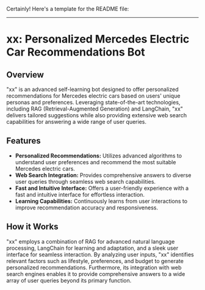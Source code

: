 Certainly! Here's a template for the README file:

---

# xx: Personalized Mercedes Electric Car Recommendations Bot

## Overview

"xx" is an advanced self-learning bot designed to offer personalized recommendations for Mercedes electric cars based on users' unique personas and preferences. Leveraging state-of-the-art technologies, including RAG (Retrieval-Augmented Generation) and LangChain, "xx" delivers tailored suggestions while also providing extensive web search capabilities for answering a wide range of user queries.

## Features

- **Personalized Recommendations:** Utilizes advanced algorithms to understand user preferences and recommend the most suitable Mercedes electric cars.
- **Web Search Integration:** Provides comprehensive answers to diverse user queries through seamless web search capabilities.
- **Fast and Intuitive Interface:** Offers a user-friendly experience with a fast and intuitive interface for effortless interaction.
- **Learning Capabilities:** Continuously learns from user interactions to improve recommendation accuracy and responsiveness.

## How it Works

"xx" employs a combination of RAG for advanced natural language processing, LangChain for learning and adaptation, and a sleek user interface for seamless interaction. By analyzing user inputs, "xx" identifies relevant factors such as lifestyle, preferences, and budget to generate personalized recommendations. Furthermore, its integration with web search engines enables it to provide comprehensive answers to a wide array of user queries beyond its primary function.

